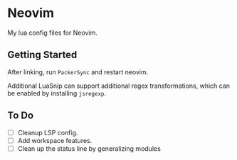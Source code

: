 # Neovim

My lua config files for Neovim.

## Getting Started

After linking, run `PackerSync` and restart neovim.

Additional LuaSnip can support additional regex transformations, which can be
enabled by installing `jsregexp`.

## To Do

- [ ] Cleanup LSP config.
- [ ] Add workspace features.
- [ ] Clean up the status line by generalizing modules
